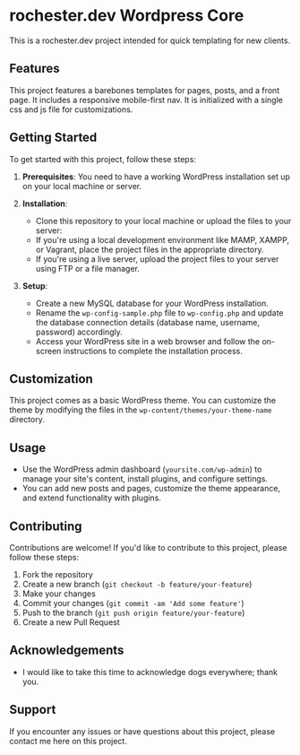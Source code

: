 # rochester.dev Wordpress Core

This is a rochester.dev project intended for quick templating for new clients.

## Features

This project features a barebones templates for pages, posts, and a front page.
It includes a responsive mobile-first nav.
It is initialized with a single css and js file for customizations.

## Getting Started

To get started with this project, follow these steps:

1. **Prerequisites**: You need to have a working WordPress installation set up on your local machine or server.

2. **Installation**:

   - Clone this repository to your local machine or upload the files to your server:
   - If you're using a local development environment like MAMP, XAMPP, or Vagrant, place the project files in the appropriate directory.
   - If you're using a live server, upload the project files to your server using FTP or a file manager.

3. **Setup**:
   - Create a new MySQL database for your WordPress installation.
   - Rename the `wp-config-sample.php` file to `wp-config.php` and update the database connection details (database name, username, password) accordingly.
   - Access your WordPress site in a web browser and follow the on-screen instructions to complete the installation process.

## Customization

This project comes as a basic WordPress theme. You can customize the theme by modifying the files in the `wp-content/themes/your-theme-name` directory.

## Usage

- Use the WordPress admin dashboard (`yoursite.com/wp-admin`) to manage your site's content, install plugins, and configure settings.
- You can add new posts and pages, customize the theme appearance, and extend functionality with plugins.

## Contributing

Contributions are welcome! If you'd like to contribute to this project, please follow these steps:

1. Fork the repository
2. Create a new branch (`git checkout -b feature/your-feature`)
3. Make your changes
4. Commit your changes (`git commit -am 'Add some feature'`)
5. Push to the branch (`git push origin feature/your-feature`)
6. Create a new Pull Request

## Acknowledgements

- I would like to take this time to acknowledge dogs everywhere; thank you.

## Support

If you encounter any issues or have questions about this project, please contact me here on this project.
